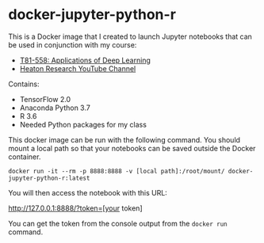 # docker-jupyter-python-r

This is a Docker image that I created to launch Jupyter notebooks that can be used in conjunction with my course:

* [T81-558: Applications of Deep Learning](https://sites.wustl.edu/jeffheaton/t81-558/)
* [Heaton Research YouTube Channel](https://www.youtube.com/user/HeatonResearch)

Contains:

* TensorFlow 2.0
* Anaconda Python 3.7
* R 3.6
* Needed Python packages for my class

This docker image can be run with the following command.  You should mount a local path so that your notebooks can be saved outside the Docker container.

```
docker run -it --rm -p 8888:8888 -v [local path]:/root/mount/ docker-jupyter-python-r:latest
```

You will then access the notebook with this URL:

http://127.0.0.1:8888/?token=[your token]

You can get the token from the console output from the ```docker run``` command.
